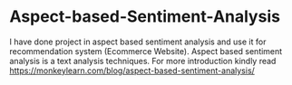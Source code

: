 # Aspect-based-Sentiment-Analysis
I have done project in aspect based sentiment analysis and use it for recommendation system (Ecommerce Website).
Aspect based sentiment analysis is a text analysis techniques.
For more introduction kindly read https://monkeylearn.com/blog/aspect-based-sentiment-analysis/

